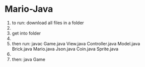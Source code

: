 # Mario-Java

1. to run: download all files in a folder
2. 
3. get into folder
4. 
5. then run: javac Game.java View.java Controller.java Model.java Brick.java Mario.java Json.java Coin.java Sprite.java
6. 
7. then: java Game
